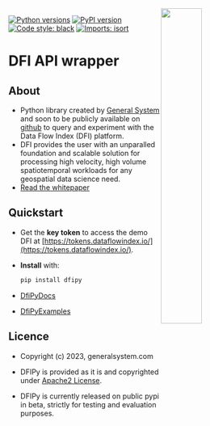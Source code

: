 <img src="docs/gs_logo.png" width="40%" align="right">

[![Python versions](https://img.shields.io/pypi/pyversions/dfipy.svg)](https://pypi.python.org/pypi/dfipy/)
[![PyPI version](https://badge.fury.io/py/dfipy.svg)](https://badge.fury.io/py/dfipy)
[![Code style: black](https://img.shields.io/badge/code%20style-black-000000.svg)](https://github.com/psf/black)
[![Imports: isort](https://img.shields.io/badge/%20imports-isort-%231674b1?style=flat&labelColor=ef8336)](https://timothycrosley.github.io/isort/)

# DFI API wrapper

## About

- Python library created by [General System](https://www.generalsystem.com/) and soon to be publicly available on [github](https://github.com/thegeneralsystem) to query and experiment with the Data Flow Index (DFI) platform.
- DFI provides the user with an unparalled foundation and scalable solution for processing high velocity, high volume spatiotemporal workloads for any geospatial data science need.
- [Read the whitepaper](https://assets.website-files.com/636ce900cf2e67aab6340642/643807134214aebc2b29849c_General%20System_The%20Data%20Flow%20Index%20Whitepaper%20_%20Nov%2022.pdf)

## Quickstart

- Get the **key token** to access the demo DFI at  [https://tokens.dataflowindex.io/](https://tokens.dataflowindex.io/).

- **Install** with:
    ```bash
    pip install dfipy
    ```

- [DfiPyDocs](https://gitlab.com/excession/software/dfi/public-examples/DfiPyDocs)
  
- [DfiPyExamples](https://gitlab.com/excession/software/dfi/public-examples/DfiPyExamples)

## Licence

- Copyright (c) 2023, generalsystem.com

- DFIPy is provided as it is and copyrighted under [Apache2 License](LICENCE).

- DFIPy is currently released on public pypi in beta, strictly for testing and evaluation purposes.

